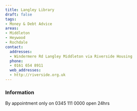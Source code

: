 ```yaml
---
title: Langley Library
draft: false
tags:
- Money & Debt Advice
areas:
- Middleton
- Heywood
- Rochdale
contact:
  addresses:
  - Windermere Rd Langley Middleton via Riverside Housing
  phone:
  - 0161 654 8911
  web_addresses:
  - http://riverside.org.uk
---
```

### Information
By appointment only on 0345 111 0000 open 24hrs

